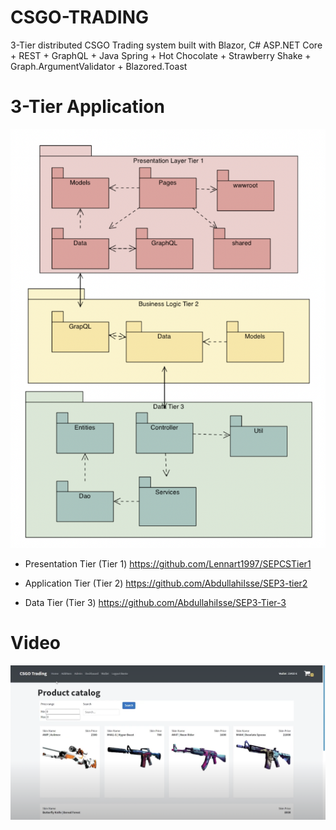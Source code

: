 # CSGO-TRADING 
3-Tier distributed CSGO Trading system built with Blazor, C# ASP.NET Core + REST + GraphQL + Java Spring + Hot Chocolate + Strawberry Shake + Graph.ArgumentValidator + Blazored.Toast

# 3-Tier Application
![](SEPCSTier1/Architecture.png)

- Presentation Tier (Tier 1)
https://github.com/Lennart1997/SEPCSTier1

- Application Tier (Tier 2)
https://github.com/AbdullahiIsse/SEP3-tier2 

- Data Tier (Tier 3)
https://github.com/AbdullahiIsse/SEP3-Tier-3 

# Video

[![Watch the video](SEPCSTier1/Dashboard.png)](https://www.youtube.com/watch?v=sBIkhsBDrGU )
 
